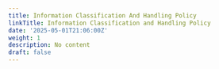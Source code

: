```yaml
---
title: Information Classification And Handling Policy
linkTitle: Information Classification and Handling Policy
date: '2025-05-01T21:06:00Z'
weight: 1
description: No content
draft: false
---
```


